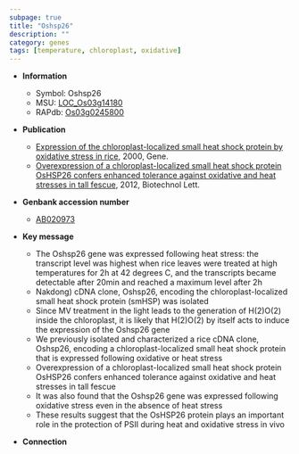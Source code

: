 ```yaml
---
subpage: true
title: "Oshsp26"
description: ""
category: genes
tags: [temperature, chloroplast, oxidative]
---
```


* **Information**  
    + Symbol: Oshsp26  
    + MSU: [LOC_Os03g14180](http://rice.plantbiology.msu.edu/cgi-bin/ORF_infopage.cgi?orf=LOC_Os03g14180)  
    + RAPdb: [Os03g0245800](http://rapdb.dna.affrc.go.jp/viewer/gbrowse_details/irgsp1?name=Os03g0245800)  

* **Publication**  
    + [Expression of the chloroplast-localized small heat shock protein by oxidative stress in rice](http://www.ncbi.nlm.nih.gov/pubmed?term=Expression+of+the+chloroplast-localized+small+heat+shock+protein+by+oxidative+stress+in+rice%5BTitle%5D), 2000, Gene.
    + [Overexpression of a chloroplast-localized small heat shock protein OsHSP26 confers enhanced tolerance against oxidative and heat stresses in tall fescue](http://www.ncbi.nlm.nih.gov/pubmed?term=Overexpression+of+a+chloroplast-localized+small+heat+shock+protein+OsHSP26+confers+enhanced+tolerance+against+oxidative+and+heat+stresses+in+tall+fescue%5BTitle%5D), 2012, Biotechnol Lett.

* **Genbank accession number**  
    + [AB020973](http://www.ncbi.nlm.nih.gov/nuccore/AB020973)

* **Key message**  
    + The Oshsp26 gene was expressed following heat stress: the transcript level was highest when rice leaves were treated at high temperatures for 2h at 42 degrees C, and the transcripts became detectable after 20min and reached a maximum level after 2h
    + Nakdong) cDNA clone, Oshsp26, encoding the chloroplast-localized small heat shock protein (smHSP) was isolated
    + Since MV treatment in the light leads to the generation of H(2)O(2) inside the chloroplast, it is likely that H(2)O(2) by itself acts to induce the expression of the Oshsp26 gene
    + We previously isolated and characterized a rice cDNA clone, Oshsp26, encoding a chloroplast-localized small heat shock protein that is expressed following oxidative or heat stress
    + Overexpression of a chloroplast-localized small heat shock protein OsHSP26 confers enhanced tolerance against oxidative and heat stresses in tall fescue
    + It was also found that the Oshsp26 gene was expressed following oxidative stress even in the absence of heat stress
    + These results suggest that the OsHSP26 protein plays an important role in the protection of PSII during heat and oxidative stress in vivo

* **Connection**  



